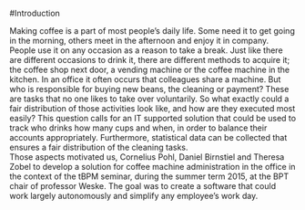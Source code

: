 #Introduction

Making coffee is a part of most people’s daily life. Some need it to get going in the morning, others meet in the afternoon and enjoy it in company.<br>
People use it on any occasion as a reason to take a break. Just like there are different occasions to drink it, there are different methods to acquire it; the coffee shop next door, a vending machine or the coffee machine in the kitchen. In an office it often occurs that colleagues share a machine. But who is responsible for buying new beans, the cleaning or payment? These are tasks that no one likes to take over voluntarily. So what exactly could a fair distribution of those activities look like, and how are they executed most easily? This question calls for an IT supported solution that could be used to track who drinks how many cups and when, in order to balance their accounts appropriately. Furthermore, statistical data can be collected that ensures a fair distribution of the cleaning tasks.<br>
Those aspects motivated us, Cornelius Pohl, Daniel Birnstiel and Theresa Zobel to develop a solution for coffee machine administration in the office in the context of the tBPM seminar, during the summer term 2015, at the BPT chair of professor Weske. The goal was to create a software that could work largely autonomously and simplify any employee’s work day.
